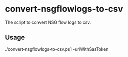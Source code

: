 # convert-nsgflowlogs-to-csv

The script to convert NSG flow logs to csv.

## Usage

./convert-nsgflowlogs-to-csv.ps1 -urlWithSasToken <URL with SAS token of NSG flow logs>
